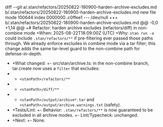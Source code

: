 diff --git a/.stan/refactors/20250822-180900-harden-archive-excludes.md b/.stan/refactors/20250822-180900-harden-archive-excludes.md
new file mode 100644
index 0000000..c0ffee1
--- /dev/null
+++ b/.stan/refactors/20250822-180900-harden-archive-excludes.md
@@ -0,0 +1,14 @@
+# Refactor: harden archive excludes (refactors/diff) in non-combine mode
+When: 2025-08-22T18:09:00Z (UTC)
+Why: `stan run -a` could include `.stan/refactors/**` if pre-filtering ever passed those paths through. We already enforce excludes in combine mode via a tar filter; this change adds the same tar-level guard to the non-combine path for defense-in-depth.

- +What changed:
  +- src/stan/archive.ts: in the non-combine branch, tar.create now uses a `filter` that excludes:
- - `<stanPath>/refactors/**`
- - `<stanPath>/diff/**`
- - `<stanPath>/output/archive*.tar` and `<stanPath>/output/archive.warnings.txt` (safety).
- +Tests/Lint:
  +- Behavior: `.stan/refactors/**` is now guaranteed to be excluded in all archive modes.
  +- Lint/Typecheck: unchanged.
- +Next:
  +- None.
